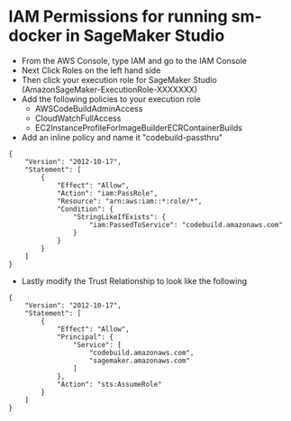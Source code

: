 # IAM Permissions for running sm-docker in SageMaker Studio

- From the AWS Console, type IAM and go to the IAM Console
- Next Click Roles on the left hand side
- Then click your execution role for SageMaker Studio (AmazonSageMaker-ExecutionRole-XXXXXXX)
- Add the following policies to your execution role
    - AWSCodeBuildAdminAccess
    - CloudWatchFullAccess
    - EC2InstanceProfileForImageBuilderECRContainerBuilds
- Add an inline policy and name it "codebuild-passthru"
```
{
    "Version": "2012-10-17",
    "Statement": [
        {
            "Effect": "Allow",
            "Action": "iam:PassRole",
            "Resource": "arn:aws:iam::*:role/*",
            "Condition": {
                "StringLikeIfExists": {
                    "iam:PassedToService": "codebuild.amazonaws.com"
                }
            }
        }
    ]
}
```
- Lastly modify the Trust Relationship to look like the following
```
{
    "Version": "2012-10-17",
    "Statement": [
        {
            "Effect": "Allow",
            "Principal": {
                "Service": [
                    "codebuild.amazonaws.com",
                    "sagemaker.amazonaws.com"
                ]
            },
            "Action": "sts:AssumeRole"
        }
    ]
}
```
